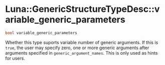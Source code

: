 # Luna::GenericStructureTypeDesc::variable_generic_parameters

```c++
bool variable_generic_parameters
```

Whether this type suports variable number of generic arguments. If this is `true`, the user may specify zero, one or more generic arguments after arguments specified in `generic_argument_names`. This is only used as hints for users. 


